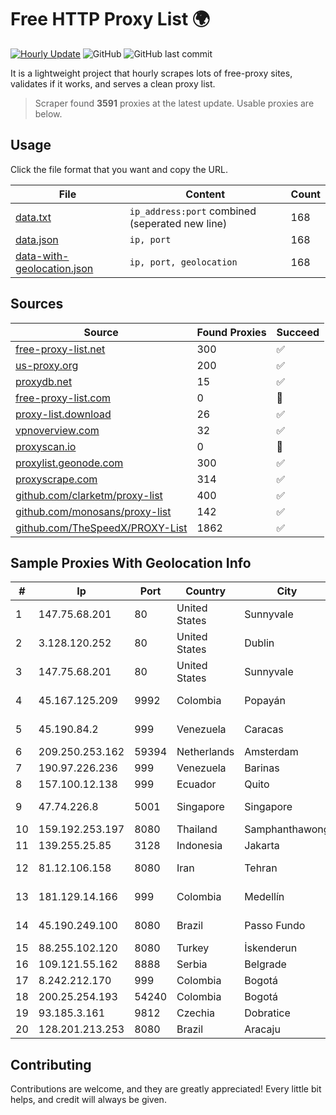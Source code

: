 
# Free HTTP Proxy List 🌍

[![Hourly Update](https://github.com/mertguvencli/http-proxy-list/actions/workflows/main.yml/badge.svg?branch=main)](https://github.com/mertguvencli/http-proxy-list/actions/workflows/main.yml)
![GitHub](https://img.shields.io/github/license/mertguvencli/http-proxy-list)
![GitHub last commit](https://img.shields.io/github/last-commit/mertguvencli/http-proxy-list)

It is a lightweight project that hourly scrapes lots of free-proxy sites, validates if it works, and serves a clean proxy list.


> Scraper found **3591** proxies at the latest update. Usable proxies are below.

## Usage

Click the file format that you want and copy the URL.


|File|Content|Count|
|----|-------|-----|
|[data.txt](https://raw.githubusercontent.com/mertguvencli/http-proxy-list/main/proxy-list/data.txt)|`ip_address:port` combined (seperated new line)|168|
|[data.json](https://raw.githubusercontent.com/mertguvencli/http-proxy-list/main/proxy-list/data.json)|`ip, port`|168|
|[data-with-geolocation.json](https://raw.githubusercontent.com/mertguvencli/http-proxy-list/main/proxy-list/data-with-geolocation.json)|`ip, port, geolocation`|168|

## Sources

|Source|Found Proxies|Succeed|
|------|-------------|-------|
|[free-proxy-list.net](https://free-proxy-list.net)|300|✅|
|[us-proxy.org](https://www.us-proxy.org)|200|✅|
|[proxydb.net](http://proxydb.net)|15|✅|
|[free-proxy-list.com](https://free-proxy-list.com/?page=&port=&type%5B%5D=http&type%5B%5D=https&up_time=0&search=Search)|0|🚫|
|[proxy-list.download](https://www.proxy-list.download/HTTP)|26|✅|
|[vpnoverview.com](https://vpnoverview.com/privacy/anonymous-browsing/free-proxy-servers)|32|✅|
|[proxyscan.io](https://www.proxyscan.io)|0|🚫|
|[proxylist.geonode.com](https://proxylist.geonode.com/api/proxy-list?limit=300&page=1&sort_by=lastChecked&sort_type=desc&protocols=http,https)|300|✅|
|[proxyscrape.com](https://api.proxyscrape.com/v2/?request=displayproxies&protocol=http&timeout=10000&country=all&ssl=all&anonymity=all)|314|✅|
|[github.com/clarketm/proxy-list](https://raw.githubusercontent.com/clarketm/proxy-list/master/proxy-list-raw.txt)|400|✅|
|[github.com/monosans/proxy-list](https://raw.githubusercontent.com/monosans/proxy-list/main/proxies/http.txt)|142|✅|
|[github.com/TheSpeedX/PROXY-List](https://raw.githubusercontent.com/TheSpeedX/PROXY-List/master/http.txt)|1862|✅|


## Sample Proxies With Geolocation Info

|#|Ip|Port|Country|City|Internet Service Provider|
|-|--|----|-------|----|-------------------------|
|1|147.75.68.201|80|United States|Sunnyvale|Packet Host, Inc.|
|2|3.128.120.252|80|United States|Dublin|Amazon.com, Inc.|
|3|147.75.68.201|80|United States|Sunnyvale|Packet Host, Inc.|
|4|45.167.125.209|9992|Colombia|Popayán|Sepcom Comunicaciones SAS|
|5|45.190.84.2|999|Venezuela|Caracas|TELECOM.CORPORATIVAS TELECORP, C.A|
|6|209.250.253.162|59394|Netherlands|Amsterdam|The Constant Company|
|7|190.97.226.236|999|Venezuela|Barinas|NetLink América C.A.|
|8|157.100.12.138|999|Ecuador|Quito|Telconet S.A|
|9|47.74.226.8|5001|Singapore|Singapore|Alibaba Cloud (Singapore) Private Limited|
|10|159.192.253.197|8080|Thailand|Samphanthawong|CAT-BB|
|11|139.255.25.85|3128|Indonesia|Jakarta|PT. LINKNET|
|12|81.12.106.158|8080|Iran|Tehran|Respina Networks & Beyond PJSC|
|13|181.129.14.166|999|Colombia|Medellín|EPM Telecomunicaciones S.A. E.S.P.|
|14|45.190.249.100|8080|Brazil|Passo Fundo|RK Telecom Provedor Internet LTDA|
|15|88.255.102.120|8080|Turkey|İskenderun|TurkTelekom|
|16|109.121.55.162|8888|Serbia|Belgrade|Orion telekom - DPI Sid|
|17|8.242.212.170|999|Colombia|Bogotá|CTL Colombia|
|18|200.25.254.193|54240|Colombia|Bogotá|Andinet ON Line|
|19|93.185.3.161|9812|Czechia|Dobratice|Ing. Roman Cvicek|
|20|128.201.213.253|8080|Brazil|Aracaju|VLZ TECNOLOGIAS EIRELI|



## Contributing

Contributions are welcome, and they are greatly appreciated! Every
little bit helps, and credit will always be given.

